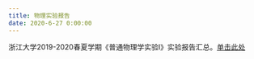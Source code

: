 ```yaml
---
title: 物理实验报告
date: 2020-6-27 0:00:00
---
```


<!--more-->

浙江大学2019-2020春夏学期《普通物理学实验I》实验报告汇总。[单击此处](http://api.zypan.ltd/docs/phexp1.pdf)